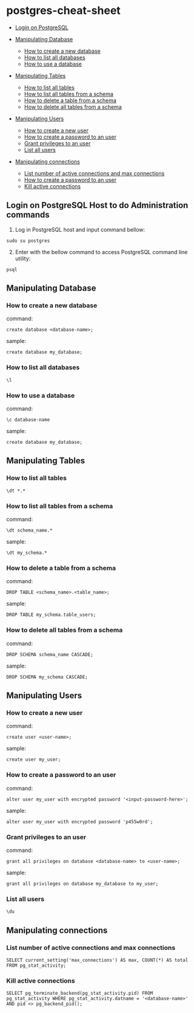# postgres-cheat-sheet
- [Login on PostgreSQL](#Login-on-PostgreSQL-Host-to-do-Administration-commands)
- [Manipulating Database](#Manipulating-Database)
  * [How to create a new database](#How-to-create-a-new-database)
  * [How to list all databases](#How-to-list-all-databases)
  * [How to use a database](#How-to-use-a-database)
- [Manipulating Tables](#Manipulating-Tables)
  * [How to list all tables](#How-to-list-all-tables)
  * [How to list all tables from a schema](#How-to-list-all-tables-from-a-schema)
  * [How to delete a table from a schema](#How-to-delete-a-table-from-a-schema)
  * [How to delete all tables from a schema](#How-to-delete-all-tables-from-a-schema)

- [Manipulating Users](#Manipulating-Tables)
  * [How to create a new user](#How-to-create-a-new-user)
  * [How to create a password to an user](#How-to-create-a-password-to-an-user)
  * [Grant privileges to an user](#Grant-privileges-to-an-user)
  * [List all users](#List-all-users)

- [Manipulating connections](#Manipulating-connections)
  * [List number of active connections and max connections](#List-number-of-active-connections-and-max-connections)
  * [How to create a password to an user](#How-to-create-a-password-to-an-user)
  * [Kill active connections](#Kill-active-connections)

## Login on PostgreSQL Host to do Administration commands

1. Log in PostgreSQL host and input command bellow:

```sudo su postgres```


2. Enter with the bellow command to access PostgreSQL command line utility:

```
psql
```

## Manipulating Database

### How to create a new database

command:

```create database <database-name>;```

sample:

```create database my_database;```

### How to list all databases

```\l```

### How to use a database

command:

```\c database-name```

sample:

```create database my_database;```

## Manipulating Tables

### How to list all tables

```\dt *.*```

### How to list all tables from a schema

command:

```\dt schema_name.*```

sample:

```\dt my_schema.*```

### How to delete a table from a schema

command:

```DROP TABLE <schema_name>.<table_name>;```

sample:

```DROP TABLE my_schema.table_users;```

### How to delete all tables from a schema

command:

```DROP SCHEMA schema_name CASCADE;```

sample:

```DROP SCHEMA my_schema CASCADE;```

## Manipulating Users
### How to create a new user

command:

```create user <user-name>;```

sample:

```create user my_user;```

### How to create a password to an user

command:

```alter user my_user with encrypted password '<input-password-here>';```

sample:

```alter user my_user with encrypted password 'p455w0rd';```

### Grant privileges to an user

command:

```grant all privileges on database <database-name> to <user-name>;```

sample:

```grant all privileges on database my_database to my_user;```

### List all users

```\du```

## Manipulating connections

### List number of active connections and max connections

```SELECT current_setting('max_connections') AS max, COUNT(*) AS total FROM pg_stat_activity;```

### Kill active connections

```SELECT pg_terminate_backend(pg_stat_activity.pid) FROM pg_stat_activity WHERE pg_stat_activity.datname = '<database-name>' AND pid <> pg_backend_pid();```
